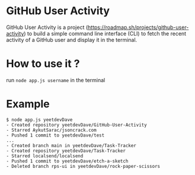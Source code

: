 # GitHub User Activity

GitHub User Activity is a project (https://roadmap.sh/projects/github-user-activity) to build a simple command line interface (CLI) to fetch the recent activity of a GitHub user and display it in the terminal.

# How to use it ?

run `node app.js username` in the terminal

# Example

```
$ node app.js yeetdevDave
- Created repository yeetdevDave/GitHub-User-Activity
- Starred AykutSarac/jsoncrack.com
- Pushed 1 commit to yeetdevDave/test
...
- Created branch main in yeetdevDave/Task-Tracker
- Created repository yeetdevDave/Task-Tracker
- Starred localsend/localsend
- Pushed 1 commit to yeetdevDave/etch-a-sketch
- Deleted branch rps-ui in yeetdevDave/rock-paper-scissors
```
